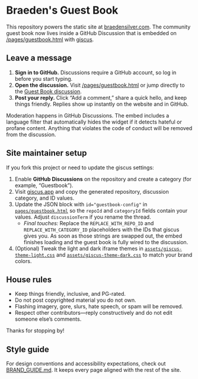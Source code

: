 # Braeden's Guest Book

This repository powers the static site at [braedensilver.com](https://braedensilver.com). The community guest book now lives inside a GitHub Discussion that is embedded on [/pages/guestbook.html](https://braedensilver.com/pages/guestbook.html) with [giscus](https://giscus.app/).

## Leave a message

1. **Sign in to GitHub.** Discussions require a GitHub account, so log in before you start typing.
2. **Open the discussion.** Visit [/pages/guestbook.html](https://braedensilver.com/pages/guestbook.html) or jump directly to the [Guest Book discussion](https://github.com/BraedenSilver/BraedenSilver.github.io/discussions).
3. **Post your reply.** Click “Add a comment,” share a quick hello, and keep things friendly. Replies show up instantly on the website and in GitHub.

Moderation happens in GitHub Discussions. The embed includes a language filter that automatically hides the widget if it detects hateful or profane content. Anything that violates the code of conduct will be removed from the discussion.

## Site maintainer setup

If you fork this project or need to update the giscus settings:

1. Enable **GitHub Discussions** on the repository and create a category (for example, “Guestbook”).
2. Visit [giscus.app](https://giscus.app) and copy the generated repository, discussion category, and ID values.
3. Update the JSON block with `id="guestbook-config"` in [`pages/guestbook.html`](pages/guestbook.html) so the `repoId` and `categoryId` fields contain your values. Adjust `discussionTerm` if you rename the thread.
   - _Final touches:_ Replace the `REPLACE_WITH_REPO_ID` and `REPLACE_WITH_CATEGORY_ID` placeholders with the IDs that giscus gives you. As soon as those strings are swapped out, the embed finishes loading and the guest book is fully wired to the discussion.
4. (Optional) Tweak the light and dark iframe themes in [`assets/giscus-theme-light.css`](assets/giscus-theme-light.css) and [`assets/giscus-theme-dark.css`](assets/giscus-theme-dark.css) to match your brand colors.

## House rules

- Keep things friendly, inclusive, and PG-rated.
- Do not post copyrighted material you do not own.
- Flashing imagery, gore, slurs, hate speech, or spam will be removed.
- Respect other contributors—reply constructively and do not edit someone else’s comments.

Thanks for stopping by!

## Style guide

For design conventions and accessibility expectations, check out [BRAND_GUIDE.md](./BRAND_GUIDE.md). It keeps every page aligned with the rest of the site.
